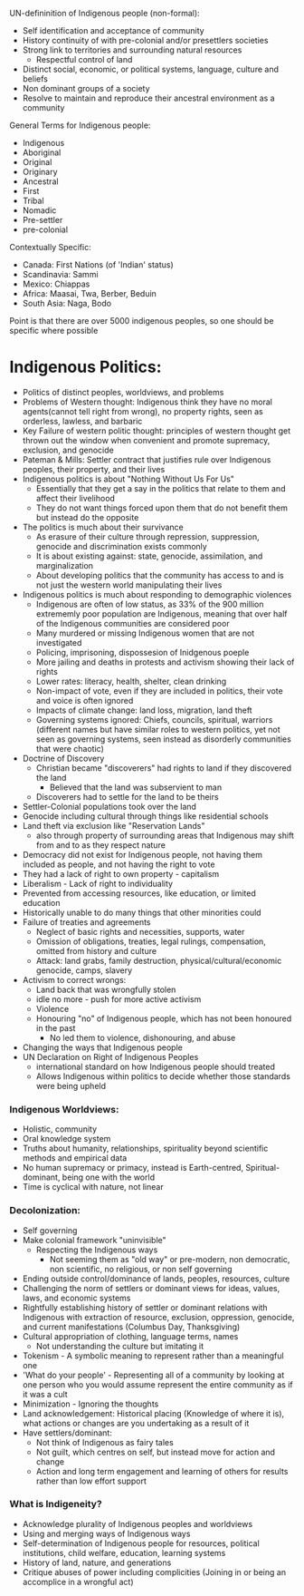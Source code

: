 UN-defininition of Indigenous people (non-formal):
- Self identification and acceptance of community
- History continuity of with pre-colonial and/or presettlers societies
- Strong link to territories and surrounding natural resources
	- Respectful control of land
- Distinct social, economic, or political systems, language, culture and beliefs
- Non dominant groups of a society
- Resolve to maintain and reproduce their ancestral environment as a community

General Terms for Indigenous people:
- Indigenous
- Aboriginal
- Original
- Originary
- Ancestral
- First
- Tribal
- Nomadic
- Pre-settler
- pre-colonial

Contextually Specific:
- Canada: First Nations (of 'Indian' status)
- Scandinavia: Sammi
- Mexico: Chiappas
- Africa: Maasai, Twa, Berber, Beduin
- South Asia: Naga, Bodo

Point is that there are over 5000 indigenous peoples, so one should be specific where possible

# Indigenous Politics:

- Politics of distinct peoples, worldviews, and problems
- Problems of Western thought: Indigenous think they have no moral agents(cannot tell right from wrong), no property rights, seen as orderless, lawless, and barbaric
- Key Failure of western politic thought: principles of western thought get thrown out the window when convenient and promote supremacy, exclusion, and genocide
- Pateman & Mills: Settler contract that justifies rule over Indigenous peoples, their property, and their lives
- Indigenous politics is about "Nothing Without Us For Us"
	- Essentially that they get a say in the politics that relate to them and affect their livelihood
	- They do not want things forced upon them that do not benefit them but instead do the opposite
- The politics is much about their survivance
	- As erasure of their culture through repression, suppression, genocide and discrimination exists commonly
	- It is about existing against: state, genocide, assimilation, and marginalization
	- About developing politics that the community has access to and is not just the western world manipulating their lives
- Indigenous politics is much about responding to demographic violences
	- Indigenous are often of low status, as 33% of the 900 million extrememly poor population are Indigenous, meaning that over half of the Indigenous communities are considered poor
	- Many murdered or missing Indigenous women that are not investigated
	- Policing, imprisoning, dispossesion of Inidgenous poeple
	- More jailing and deaths in protests and activism showing their lack of rights
	- Lower rates: literacy, health, shelter, clean drinking
	- Non-impact of vote, even if they are included in politics, their vote and voice is often ignored
	- Impacts of climate change: land loss, migration, land theft
	- Governing systems ignored: Chiefs, councils, spiritual, warriors (different names but have similar roles to western politics, yet not seen as governing systems, seen instead as disorderly communities that were chaotic)
- Doctrine of Discovery 
	- Christian became "discoverers" had rights to land if they discovered the land
		- Believed that the land was subservient to man
	- Discoverers had to settle for the land to be theirs
- Settler-Colonial populations took over the land
- Genocide including cultural through things like residential schools
- Land theft via exclusion like "Reservation Lands"
	- also through property of surrounding areas that Indigenous may shift from and to as they respect nature
- Democracy did not exist for Indigenous people, not having them included as people, and not having the right to vote
- They had a lack of right to own property - capitalism
- Liberalism - Lack of right to individuality
- Prevented from accessing resources, like education, or limited education
- Historically unable to do many things that other minorities could
- Failure of treaties and agreements
	- Neglect of basic rights and necessities, supports, water
	- Omission of obligations, treaties, legal rulings, compensation, omitted from history and culture
	- Attack: land grabs, family destruction, physical/cultural/economic genocide, camps, slavery
- Activism to correct wrongs:
	- Land back that was wrongfully stolen
	- idle no more - push for more active activism
	- Violence
	- Honouring "no" of Indigenous people, which has not been honoured in the past
		- No led them to violence, dishonouring, and abuse
- Changing the ways that Indigenous people
- UN Declaration on Right of Indigenous Peoples 
	- international standard on how Indigenous people should treated
	- Allows Indigenous within politics to decide whether those standards were being upheld

### Indigenous Worldviews:
- Holistic, community
- Oral knowledge system
- Truths about humanity, relationships, spirituality beyond scientific methods and empirical data
- No human supremacy or primacy, instead is Earth-centred, Spiritual-dominant, being one with the world
- Time is cyclical with nature, not linear

### Decolonization:
- Self governing
- Make colonial framework "uninvisible"
	- Respecting the Indigenous ways
		- Not seeming them as "old way" or pre-modern, non democratic, non scientific, no religious, or non self governing
- Ending outside control/dominance of lands, peoples, resources, culture
- Challenging the norm of settlers or dominant views for ideas, values, laws, and economic systems
- Rightfully establishing history of settler or dominant relations with Indigenous with extraction of resource, exclusion, oppression, genocide, and current manifestations (Columbus Day, Thanksgiving)
- Cultural appropriation of clothing, language terms, names
	- Not understanding the culture but imitating it
- Tokenism - A symbolic meaning to represent rather than a meaningful one
- 'What do your people' - Representing all of a community by looking at one person who you would assume represent the entire community as if it was a cult
- Minimization - Ignoring the thoughts
- Land acknowledgement: Historical placing (Knowledge of where it is), what actions or changes are you undertaking as a result of it
- Have settlers/dominant:
	- Not think of Indigenous as fairy tales
	- Not guilt, which centres on self, but instead move for action and change
	- Action and long term engagement and learning of others for results rather than low effort support

### What is Indigeneity?
- Acknowledge plurality of Indigenous peoples and worldviews
- Using and merging ways of Indigenous ways
- Self-determination of Indigenous people for resources, political institutions, child welfare, education, learning systems
- History of land, nature, and generations
- Critique abuses of power including complicities (Joining in or being an accomplice in a wrongful act)
